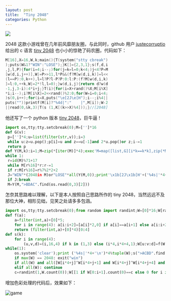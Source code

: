 ```yaml
---
layout: post
title:  "Tiny 2048"
categories: Python 
---
```


![](http://7xp2eu.com1.z0.glb.clouddn.com/2048_fb.jpg)


2048 这款小游戏曾在几年前风靡朋友圈，与此同时，github 用户 [justecorruptio](https://gist.github.com/justecorruptio) 给出的 c 语言 [tiny 2048](https://gist.github.com/justecorruptio/9967738) 也小小的惊艳了码农圈，代码如下：

~~~ c
M[16],X=16,W,k;main(){T(system("stty cbreak")
);puts(W&1?"WIN":"LOSE");}K[]={2,3,1};s(f,d,i
,j,l,P){for(i=4;i--;)for(j=k=l=0;k<4;)j<4?P=M
[w(d,i,j++)],W|=P>>11,l*P&&(f?M[w(d,i,k)]=l<<
(l==P):0,k++),l=l?P?l-P?P:0:l:P:(f?M[w(d,i,k)
]=l:0,++k,W|=2*!l,l=0);}w(d,i,j){return d?w(d
-1,j,3-i):4*i+j;}T(i){for(i=X+rand()%X;M[i%X]
*i;i--);i?M[i%X]=2<<rand()%2:0;for(W=i=0;i<4;
)s(0,i++);for(i=X,puts("\e[2J\e[H");i--;i%4||
puts(""))printf(M[i]?"%4d|":"    |",M[i]);W-2
||read(0,&k,3)|T(s (1,K[(k>>X)%4]));}//[2048]
~~~

他还写了一个 python 版本 [tiny 2048](https://gist.github.com/justecorruptio/9635149)，巨牛逼！

~~~ python
import os,tty;tty.setcbreak(0);M=['']*16
def G(v):
 p=['']*4;u=list(filter(str,v));i=3
 while u:z=u.pop();p[i]=u and z==u[-1]and 2*u.pop()or z;i-=1
 return p
def Y(M,k):i=1;M=zip(*[iter(M)]*4);exec'M=map([list,G][i*k==k*k],zip(*M))[::-1];i+=1;'*4;return sum(M,[])
while 1:
 r=id(M)%71+17
 while M[r%16]*r:r-=1
 if r:M[r%16]=r%7%2*2+2
 J="WIN"*(2048in M)or"LOSE"*all(Y(M,0));print'\x1b[2J\x1b[H'+('%4s|'*4+'\n')*4%tuple(M)+J
 if J:break
 M=Y(M,">BDAC".find(os.read(0,3)[2]))
~~~

怎奈其思路难以理解，以下是本人按照自己思路所作的 tiny 2048，当然远远不及那位大神，相形见绌，见笑之处请多多包涵。

~~~ python
import os,tty;tty.setcbreak(0);from random import randint;W=[0]*16;W[randint(0,15)]=randint(1,2)*2
def f(a):
    a=filter(int,a)+[0]*5;
    for i in range(4): a[i:i+2]=[a[i]*2,0] if a[i]==a[i+1] else a[i:i+2];
    return (filter(int,a)+[0]*4)[0:4]
def s(k):
    for i in range(4):
        (u,v,d)=(i,16,4) if k in (1,3) else (i*4,i*4+4,1);W[u:v:d]=f(W[u:v:d]) if k in (1,4) else f(W[u:v:d][::-1])[::-1]
while(1):
    os.system('clear');print ('%4s|'*4+'\n')*4%tuple(W);s(">ACBD".find(os.read(0,3)[2]))
    if max(W) == 2048: exit("win")
    if all(W) and all([W[i*4+j]^W[i*4+j+1] and W[i*4+j]^W[i*4+j+4] and W[4*i+3]^W[4*i+7] for i in range(3) for j in range(3)]):exit('lost')
    elif all(W): continue
    c=randint(1,W.count(0));W[[1 if W[0:i+1].count(0)==c else 0 for i in range(16)].index(1)]=randint(1,2)*2
~~~

增加色彩处理的代码后，效果如下：

![game](http://7xp2eu.com1.z0.glb.clouddn.com/2048_game.png)